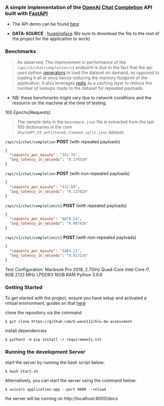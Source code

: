 ### A simple implementation of the [OpenAI Chat Completion](https://platform.openai.com/docs/guides/gpt/chat-completions-api) API built with [FastAPI](https://fastapi.tiangolo.com/)

- The API demo can be found [here](https://www.loom.com/share/7b56de39016546cf964e663c99d5006e?sid=5217093a-8a9a-4922-879e-2f264937b419)

- **DATA-SOURCE** : [huggingface](https://huggingface.co/datasets/anon8231489123/ShareGPT_Vicuna_unfiltered/blob/main/ShareGPT_V3_unfiltered_cleaned_split.json) (Be sure to download the file to the root of the project for the application to work)

### Benchmarks

> As observed, The improvement in performance of the `/api/v1/chat/completion/v1` endpoint is due to the fact that the api uses python [generators](https://realpython.com/introduction-to-python-generators/) to load the dataset on demand, as opposed to loading it all at once hence reducing the memory footprint of the application. It also leverages [redis](https://redis.io) as a caching layer to reduce the number of lookups made to the dataset for repeated payloads.

- NB: these benchmarks might vary due to network conditions and the resource on the machine at the time of testing.

100 Epochs(Requests)

> The sample data in the `benchmark.json` file is extracted from the last 100 dictionaries in the core `ShareGPT_V3_unfiltered_cleaned_split.json` dataset.

`/api/v1/chat/completion` **POST** (with repeated payloads)

```json
{
  "requests_per_minute": "343.76",
  "avg_latency_in_seconds": "0.174539"
}
```

`/api/v1/chat/completion` **POST** (with non-repeated payloads)

```json
{
  "requests_per_minute": "437.89",
  "avg_latency_in_seconds": "0.137020"
}
```

`/api/v1/chat/completion/v1` **POST** (with repeated payloads)

```json
{
  "requests_per_minute": "8079.54",
  "avg_latency_in_seconds": "0.007426"
}
```

`/api/v1/chat/completion/v1` **POST** (with non-repeated payloads)

```json
{
  "requests_per_minute": "3483.11",
  "avg_latency_in_seconds": "0.017226"
}
```

Test Configuration: Macbook Pro 2018, 2.7GHz Quad-Core Intel Core i7, 8GB 2133 MHz LPDDR3 16GB RAM Python 3.9.6

### Getting Started

To get started with the project, ensure you have setup and activated a virtual environment, guides on that [here](https://realpython.com/python-virtual-environments-a-primer/)

clone the repository via the command

```
$ git clone https://github.com/E-wave112/klu-be-assessment
```

install dependencies

```
$ python3 -m pip install -r requirements.txt
```

### Running the development Server

start the server by running the bash script below:

```
$ bash start.sh
```

Alternatively, you can start the server using the command below:

```
$ uvicorn application:app --port 8000 --reload
```

the server will be running on http://localhost:8000/docs
